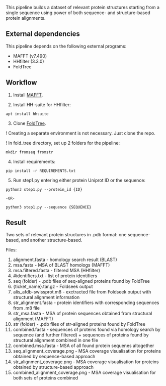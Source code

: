 This pipeline builds a dataset of relevant protein structures starting from a single sequence using power of both sequence- and structure-based protein alignments.

## External dependencies
This pipeline depends on the following external programs:
- MAFFT (v7.490)
- HHfilter (3.3.0)
- FoldTree

## Workflow
1. Install [MAFFT](https://mafft.cbrc.jp/alignment/software/).

2. Install HH-suite for HHfilter:

```
apt install hhsuite

```
3. Clone [FoldTree](https://github.com/DessimozLab/fold_tree).

! Creating a separate environment is not necessary. Just clone the repo.

! In fold_tree directory, set up 2 folders for the pipeline:
```
mkdir fromseq fromstr

```

4. Install requirements:

```
pip install -r REQUIREMENTS.txt
```

5. Run step1.py entering either protein Uniprot ID or the sequence:

```
python3 step1.py --protein_id {ID}

-OR-

python3 step1.py --sequence {SEQUENCE}

```
## Result
Two sets of relevant protein structures in .pdb format: one sequence-based, and  another structure-based. 

Files:
1. alignment.fasta - homology search result (BLAST)
2. msa.fasta - MSA of BLAST homologs (MAFFT)
3. msa.filtered.fasta - filtered MSA (HHfilter)
4. #identifiers.txt - list of protein identifiers 
5. seq (folder) - .pdb files of seq-aligned proteins found by FoldTree
6. {ticket_name}.tar.gz - Foldseek output
7. alis_afdb-swissprot.m8 - exctracted file from Foldseek output with structural alignment information
8. str_alignment.fasta - protein identifiers with corresponding sequences from .m8 file
9. str_msa.fasta - MSA of protein sequences obtained from structural alignment (MAFFT)
10. str (folder) - .pdb files of str-aligned proteins found by FoldTree
10. combined.fasta - sequences of proteins found via homology search by sequence (and further filtered) + sequences of proteins found by structural alignment combined in one file
11. combined.msa.fasta - MSA of all found protein sequenes altogether
12. seq_alignment_coverage.png - MSA coverage visualisation for proteins obtained by sequence-based approach 
13. str_alignment_coverage.png - MSA coverage visualisation for proteins obtained by structure-based approach 
14. combined_alignment_coverage.png - MSA coverage visualisation for both sets of proteins combined

